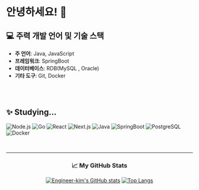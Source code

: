 # 안녕하세요! 👋


## 💻 주력 개발 언어 및 기술 스택
- **주 언어**: Java, JavaScript
- **프레임워크**: SpringBoot
- **데이터베이스**: RDB(MySQL , Oracle)
- **기타 도구**: Git, Docker


<br>
<br>

## ✨ Studying... 
![Node.js](https://img.shields.io/badge/Node.js-339933?style=flat-square&logo=node.js&logoColor=white)
![Go](https://img.shields.io/badge/Go-00ADD8?style=flat-square&logo=go&logoColor=white)
![React](https://img.shields.io/badge/React-61DAFB?style=flat-square&logo=react&logoColor=black)
![Next.js](https://img.shields.io/badge/Next.js-000000?style=flat-square&logo=next.js&logoColor=white)
![Java](https://img.shields.io/badge/Java-007396?style=flat-square&logo=java&logoColor=white)
![SpringBoot](https://img.shields.io/badge/SpringBoot-6DB33F?style=flat-square&logo=springboot&logoColor=white)
![PostgreSQL](https://img.shields.io/badge/PostgreSQL-4169E1?style=flat-square&logo=postgresql&logoColor=white)
![Docker](https://img.shields.io/badge/Docker-2496ED?style=flat-square&logo=docker&logoColor=white)

<br>

---

<div align="center">
  
### 📈 My GitHub Stats
[![Engineer-kim's GitHub stats](https://github-readme-stats.vercel.app/api?username=Engineer-kim&show_icons=true&theme=default&count_private=true)](https://github.com/anuraghazra/github-readme-stats)
[![Top Langs](https://github-readme-stats.vercel.app/api/top-langs/?username=Engineer-kim&layout=compact&exclude_repo=Profile_MD)](https://github.com/anuraghazra/github-readme-stats)

</div>
